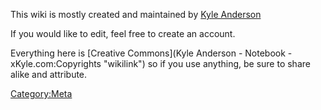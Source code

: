 This wiki is mostly created and maintained by [Kyle
Anderson](http://xkyle.com)

If you would like to edit, feel free to create an account.

Everything here is [Creative
Commons](Kyle Anderson - Notebook - xKyle.com:Copyrights "wikilink") so
if you use anything, be sure to share alike and attribute.

<Category:Meta>
